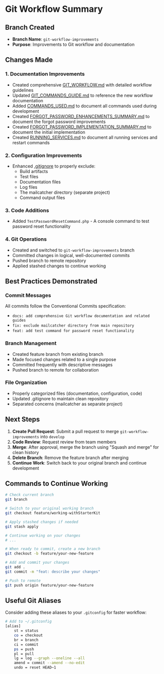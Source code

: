 # Git Workflow Summary

## Branch Created
- **Branch Name**: `git-workflow-improvements`
- **Purpose**: Improvements to Git workflow and documentation

## Changes Made

### 1. Documentation Improvements
- Created comprehensive [GIT_WORKFLOW.md](GIT_WORKFLOW.md) with detailed workflow guidelines
- Updated [GIT_COMMANDS_GUIDE.md](GIT_COMMANDS_GUIDE.md) to reference the new workflow documentation
- Added [COMMANDS_USED.md](COMMANDS_USED.md) to document all commands used during development
- Created [FORGOT_PASSWORD_ENHANCEMENTS_SUMMARY.md](FORGOT_PASSWORD_ENHANCEMENTS_SUMMARY.md) to document the forgot password improvements
- Created [FORGOT_PASSWORD_IMPLEMENTATION_SUMMARY.md](FORGOT_PASSWORD_IMPLEMENTATION_SUMMARY.md) to document the initial implementation
- Created [RUNNING_SERVICES.md](RUNNING_SERVICES.md) to document all running services and restart commands

### 2. Configuration Improvements
- Enhanced [.gitignore](.gitignore) to properly exclude:
  - Build artifacts
  - Test files
  - Documentation files
  - Log files
  - The mailcatcher directory (separate project)
  - Command output files

### 3. Code Additions
- Added `TestPasswordResetCommand.php` - A console command to test password reset functionality

### 4. Git Operations
- Created and switched to `git-workflow-improvements` branch
- Committed changes in logical, well-documented commits
- Pushed branch to remote repository
- Applied stashed changes to continue working

## Best Practices Demonstrated

### Commit Messages
All commits follow the Conventional Commits specification:
- `docs: add comprehensive Git workflow documentation and related guides`
- `fix: exclude mailcatcher directory from main repository`
- `feat: add test command for password reset functionality`

### Branch Management
- Created feature branch from existing branch
- Made focused changes related to a single purpose
- Committed frequently with descriptive messages
- Pushed branch to remote for collaboration

### File Organization
- Properly categorized files (documentation, configuration, code)
- Updated .gitignore to maintain clean repository
- Separated concerns (mailcatcher as separate project)

## Next Steps

1. **Create Pull Request**: Submit a pull request to merge `git-workflow-improvements` into `develop`
2. **Code Review**: Request review from team members
3. **Merge**: After approval, merge the branch using "Squash and merge" for clean history
4. **Delete Branch**: Remove the feature branch after merging
5. **Continue Work**: Switch back to your original branch and continue development

## Commands to Continue Working

```bash
# Check current branch
git branch

# Switch to your original working branch
git checkout feature/working-withStarterKit

# Apply stashed changes if needed
git stash apply

# Continue working on your changes
# ...

# When ready to commit, create a new branch
git checkout -b feature/your-new-feature

# Add and commit your changes
git add .
git commit -m "feat: describe your changes"

# Push to remote
git push origin feature/your-new-feature
```

## Useful Git Aliases

Consider adding these aliases to your `.gitconfig` for faster workflow:

```bash
# Add to ~/.gitconfig
[alias]
    st = status
    co = checkout
    br = branch
    ci = commit
    ps = push
    pl = pull
    lg = log --graph --oneline --all
    amend = commit --amend --no-edit
    undo = reset HEAD~1
```